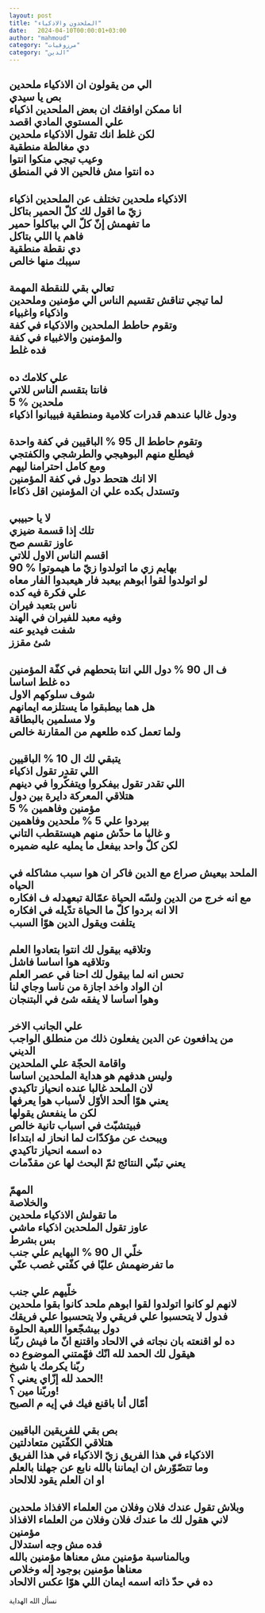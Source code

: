 ```yaml
---
layout: post
title: "الملحدون والاذكياء"
date:   2024-04-10T00:00:01+03:00
author: "mahmoud"
category: "مرزوقيات"
category: "الدين"
---
```



الي من يقولون ان الاذكياء ملحدين  
بص يا سيدي  
انا ممكن اوافقك ان بعض الملحدين اذكياء  
علي المستوي المادي اقصد  
لكن غلط انك تقول الاذكياء ملحدين  
دي مغالطة منطقية  
وعيب تيجي منكوا انتوا  
ده انتوا مش فالحين الا في المنطق  
---------  
الاذكياء ملحدين تختلف عن الملحدين اذكياء  
زيّ ما اقول لك كلّ الحمير بتاكل  
ما تفهمش إنّ كلّ الي بياكلوا حمير  
فاهم يا اللي بتاكل  
دي نقطة منطقية  
سيبك منها خالص  
---------  
تعالي بقي للنقطة المهمة  
لما تيجي تناقش تقسيم الناس الي مؤمنين وملحدين  
واذكياء واغبياء  
وتقوم حاطط الملحدين والاذكياء في كفة  
والمؤمنين والاغبياء في كفة  
فده غلط  
-----------  
علي كلامك ده  
فانتا بتقسم الناس للاتي  
5 % ملحدين  
ودول غالبا عندهم قدرات كلامية ومنطقية فبيبانوا
اذكياء  
---------  
وتقوم حاطط ال 95 % الباقيين في كفة واحدة  
فيطلع منهم البوهيجي والطرشجي والكفتجي  
ومع كامل احترامنا ليهم  
الا انك هتحط دول في كفة المؤمنين  
وتستدل بكده علي ان المؤمنين اقل ذكاءا  
-----  
لا يا حبيبي  
تلك إذا قسمة ضيزي  
عاوز تقسم صح  
اقسم الناس الاول للاتي  
90 % بهايم زي ما اتولدوا زيّ ما هيموتوا  
لو اتولدوا لقوا ابوهم بيعبد فار هيعبدوا الفار
معاه  
علي فكرة فيه كده  
ناس بتعبد فيران  
وفيه معبد للفيران في الهند  
شفت فيديو عنه  
شئ مقزز  
--------  
ف ال 90 % دول اللي انتا بتحطهم في كفّة المؤمنين  
ده غلط اساسا  
شوف سلوكهم الاول  
هل هما بيطبقوا ما يستلزمه ايمانهم  
ولا مسلمين بالبطاقة  
ولما تعمل كده طلعهم من المقارنة خالص  
----------------  
يتبقي لك ال 10 % الباقيين  
اللي تقدر تقول اذكياء  
اللي تقدر تقول بيفكروا ويتفكّروا في دينهم  
هتلاقي المعركة دايرة بين دول  
5 % مؤمنين وفاهمين  
بيردوا علي 5 % ملحدين وفاهمين  
و غالبا ما حدّش منهم هيستقطب التاني  
لكن كلّ واحد بيفعل ما يمليه عليه ضميره  
-------  
الملحد بيعيش صراع مع الدين فاكر ان هوا سبب مشاكله في
الحياه  
مع انه خرج من الدين ولسّه الحياة عمّالة تبعهدله ف
افكاره  
الا انه بردوا كلّ ما الحياة تدّيله في افكاره  
يتلفت ويقول الدين هوّا السبب  
-------  
وتلاقيه بيقول لك انتوا بتعادوا العلم  
وتلاقيه هوا اساسا فاشل  
تحس انه لما بيقول لك احنا في عصر العلم  
ان الواد واخد اجازة من ناسا وجاي لنا  
وهوا اساسا لا يفقه شئ في البتنجان  
-------  
علي الجانب الاخر  
من يدافعون عن الدين يفعلون ذلك من منطلق الواجب
الديني  
واقامة الحجّة علي الملحدين  
وليس هدفهم هو هداية الملحدين اساسا  
لان الملحد غالبا عنده انحياز تاكيدي  
يعني هوّا ألحد الأوّل لأسباب هوا يعرفها  
لكن ما ينفعش يقولها  
فبيتشبّث في اسباب تانية خالص  
ويبحث عن مؤكدّات لما انحاز له ابتداءا  
ده اسمه انحياز تاكيدي  
يعني تبنّي النتائج ثمّ البحث لها عن مقدّمات  
-----  
المهمّ  
والخلاصة  
ما تقولش الاذكياء ملحدين  
عاوز تقول الملحدين اذكياء ماشي  
بس بشرط  
خلّي ال 90 % البهايم علي جنب  
ما تفرضهمش عليّا في كفّتي غصب عنّي  
----------  
خلّيهم علي جنب  
لانهم لو كانوا اتولدوا لقوا ابوهم ملحد كانوا بقوا
ملحدين  
فدول لا يتحسبوا علي فريقي ولا يتحسبوا علي فريقك  
دول بيشجّعوا اللعبة الحلوة  
ده لو اقنعته بان نجاته في الالحاد واقتنع انّ ما فيش
ربّنا  
هيقول لك الحمد لله انّك فهّمتني الموضوع ده  
ربّنا يكرمك يا شيخ  
الحمد لله إزّاي يعني ؟!  
وربّنا مين ؟!  
أمّال أنا باقنع فيك في إيه م الصبح  
------------  
بص بقي للفريقين الباقيين  
هتلاقي الكفّتين متعادلتين  
الاذكياء في هذا الفريق زيّ الاذكياء في هذا
الفريق  
وما تتصّوّرش ان ايماننا بالله نابع عن جهلنا
بالعلم  
او ان العلم يقود للالحاد  
---------  
وبلاش تقول عندك فلان وفلان من العلماء الافذاذ
ملحدين  
لاني هقول لك ما عندك فلان وفلان من العلماء الافذاذ
مؤمنين  
فده مش وجه استدلال  
وبالمناسبة مؤمنين مش معناها مؤمنين بالله  
معناها مؤمنين بوجود إله وخلاص  
ده في حدّ ذاته اسمه ايمان اللي هوّا عكس الالحاد  
---------  
نسأل الله الهداية
